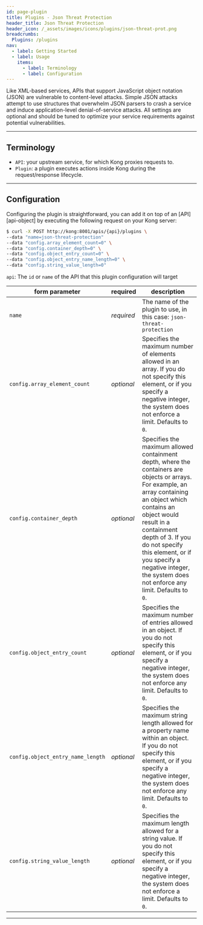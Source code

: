 ```yaml
---
id: page-plugin
title: Plugins - Json Threat Protection
header_title: Json Threat Protection
header_icon: /_assets/images/icons/plugins/json-threat-prot.png
breadcrumbs:
  Plugins: /plugins
nav:
  - label: Getting Started
  - label: Usage
    items:
      - label: Terminology
      - label: Configuration
---
```


Like XML-based services, APIs that support JavaScript object notation (JSON) are vulnerable to content-level attacks. Simple JSON attacks attempt to use structures that overwhelm JSON parsers to crash a service and induce application-level denial-of-service attacks. All settings are optional and should be tuned to optimize your service requirements against potential vulnerabilities.

----

## Terminology

- `API`: your upstream service, for which Kong proxies requests to.
- `Plugin`: a plugin executes actions inside Kong during the request/response lifecycle.

----

## Configuration

Configuring the plugin is straightforward, you can add it on top of an [API][api-object] by executing the following request on your Kong server:

```bash
$ curl -X POST http://kong:8001/apis/{api}/plugins \
--data "name=json-threat-protection"
--data "config.array_element_count=0" \
--data "config.container_depth=0" \
--data "config.object_entry_count=0" \
--data "config.object_entry_name_length=0" \
--data "config.string_value_length=0"
```

`api`: The `id` or `name` of the API that this plugin configuration will target

form parameter            | required     | description
---                       | ---          | ---
`name`                    | *required*   | The name of the plugin to use, in this case: `json-threat-protection`
`config.array_element_count`  | *optional*   | Specifies the maximum number of elements allowed in an array. If you do not specify this element, or if you specify a negative integer, the system does not enforce a limit. Defaults to `0`.
`config.container_depth`  | *optional*   | Specifies the maximum allowed containment depth, where the containers are objects or arrays. For example, an array containing an object which contains an object would result in a containment depth of 3. If you do not specify this element, or if you specify a negative integer, the system does not enforce any limit. Defaults to `0`.
`config.object_entry_count`  | *optional*   | Specifies the maximum number of entries allowed in an object. If you do not specify this element, or if you specify a negative integer, the system does not enforce any limit. Defaults to `0`.
`config.object_entry_name_length`  | *optional*   | Specifies the maximum string length allowed for a property name within an object. If you do not specify this element, or if you specify a negative integer, the system does not enforce any limit. Defaults to `0`.
`config.string_value_length`  | *optional*   | Specifies the maximum length allowed for a string value. If you do not specify this element, or if you specify a negative integer, the system does not enforce a limit. Defaults to `0`.

----


